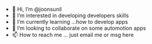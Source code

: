 - 👋 Hi, I’m @joonsunil
- 👀 I’m interested in developing developers skills
- 🌱 I’m currently learning ...how to develop apps
- 💞️ I’m looking to collaborate on some automotion apps
- 📫 How to reach me ... just email me or msg here

<!---
joonsunil/joonsunil is a ✨ special ✨ repository because its `README.md` (this file) appears on your GitHub profile.
You can click the Preview link to take a look at your changes.
--->
